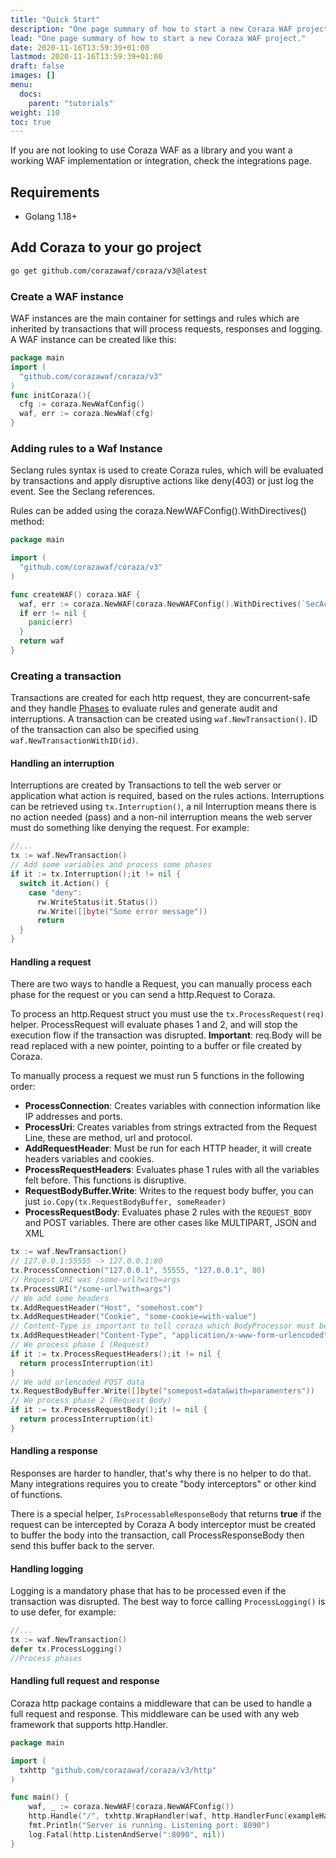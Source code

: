 ```yaml
---
title: "Quick Start"
description: "One page summary of how to start a new Coraza WAF project."
lead: "One page summary of how to start a new Coraza WAF project."
date: 2020-11-16T13:59:39+01:00
lastmod: 2020-11-16T13:59:39+01:00
draft: false
images: []
menu:
  docs:
    parent: "tutorials"
weight: 110
toc: true
---
```


If you are not looking to use Coraza WAF as a library and you want a working WAF implementation or integration, check the integrations page.

## Requirements

- Golang 1.18+

## Add Coraza to your go project

```sh
go get github.com/corazawaf/coraza/v3@latest
```

### Create a WAF instance

WAF instances are the main container for settings and rules which are inherited by transactions that will process requests, responses and logging. A WAF instance can be created like this:

```go
package main
import (
  "github.com/corazawaf/coraza/v3"
)
func initCoraza(){
  cfg := coraza.NewWafConfig()
  waf, err := coraza.NewWaf(cfg)
}
```

### Adding rules to a Waf Instance

Seclang rules syntax is used to create Coraza rules, which will be evaluated by transactions and apply disruptive actions like deny(403) or just log the event. See the Seclang references.

Rules can be added using the coraza.NewWAFConfig().WithDirectives() method:
```go
package main

import (
  "github.com/corazawaf/coraza/v3"
)

func createWAF() coraza.WAF {
  waf, err := coraza.NewWAF(coraza.NewWAFConfig().WithDirectives(`SecAction "id:1,phase:1,deny:403,log"`))
  if err != nil {
    panic(err)
  }
  return waf
}
```

### Creating a transaction

Transactions are created for each http request, they are concurrent-safe and they handle [Phases](#) to evaluate rules and generate audit and interruptions. A transaction can be created using ```waf.NewTransaction()```.
ID of the transaction can also be specified using ```waf.NewTransactionWithID(id)```.

#### Handling an interruption

Interruptions are created by Transactions to tell the web server or application what action is required, based on the rules actions. Interruptions can be retrieved using ```tx.Interruption()```, a nil Interruption means there is no action needed (pass) and a non-nil interruption means the web server must do something like denying the request. For example:

```go
//...
tx := waf.NewTransaction()
// Add some variables and process some phases
if it := tx.Interruption();it != nil {
  switch it.Action() {
    case "deny":
      rw.WriteStatus(it.Status())
      rw.Write([]byte("Some error message"))
      return
  }
}
```

#### Handling a request

There are two ways to handle a Request, you can manually process each phase for the request or you can send a http.Request to Coraza.

To process an http.Request struct you must use the ```tx.ProcessRequest(req)``` helper. ProcessRequest will evaluate phases 1 and 2, and will stop the execution flow if the transaction was disrupted. **Important**: req.Body will be read replaced with a new pointer, pointing to a buffer or file created by Coraza.

To manually process a request we must run 5 functions in the following order:

- **ProcessConnection**: Creates variables with connection information like IP addresses and ports.
- **ProcessUri**: Creates variables from strings extracted from the Request Line, these are method, url and protocol.
- **AddRequestHeader**: Must be run for each HTTP header, it will create headers variables and cookies.
- **ProcessRequestHeaders**: Evaluates phase 1 rules with all the variables felt before. This functions is disruptive.
- **RequestBodyBuffer.Write**: Writes to the request body buffer, you can just ```io.Copy(tx.RequestBodyBuffer, someReader)```
- **ProcessRequestBody**: Evaluates phase 2 rules with the ```REQUEST_BODY``` and POST variables. There are other cases like MULTIPART, JSON and XML

```go
tx := waf.NewTransaction()
// 127.0.0.1:55555 -> 127.0.0.1:80
tx.ProcessConnection("127.0.0.1", 55555, "127.0.0.1", 80)
// Request URI was /some-url?with=args
tx.ProcessURI("/some-url?with=args")
// We add some headers
tx.AddRequestHeader("Host", "somehost.com")
tx.AddRequestHeader("Cookie", "some-cookie=with-value")
// Content-Type is important to tell coraza which BodyProcessor must be used
tx.AddRequestHeader("Content-Type", "application/x-www-form-urlencoded")
// We process phase 1 (Request)
if it := tx.ProcessRequestHeaders();it != nil {
  return processInterruption(it)
}
// We add urlencoded POST data
tx.RequestBodyBuffer.Write([]byte("somepost=data&with=paramenters"))
// We process phase 2 (Request Body)
if it := tx.ProcessRequestBody();it != nil {
  return processInterruption(it)
}
```

#### Handling a response

Responses are harder to handler, that's why there is no helper to do that. Many integrations requires you to create "body interceptors" or other kind of functions.

There is a special helper, ```IsProcessableResponseBody``` that returns **true** if the request can be intercepted by Coraza
A body interceptor must be created to buffer the body into the transaction, call ProcessResponseBody then send this buffer back to the server.

#### Handling logging

Logging is a mandatory phase that has to be processed even if the transaction was disrupted. The best way to force calling ```ProcessLogging()``` is to use defer, for example:

```go
//...
tx := waf.NewTransaction()
defer tx.ProcessLogging()
//Process phases
```

#### Handling full request and response
Coraza http package contains a middleware that can be used to handle a full request and response. This middleware can be used with any web framework that supports http.Handler.

```go
package main

import (
  txhttp "github.com/corazawaf/coraza/v3/http"
)

func main() {
	waf, _ := coraza.NewWAF(coraza.NewWAFConfig())
	http.Handle("/", txhttp.WrapHandler(waf, http.HandlerFunc(exampleHandler)))
	fmt.Println("Server is running. Listening port: 8090")
	log.Fatal(http.ListenAndServe(":8090", nil))
}
```